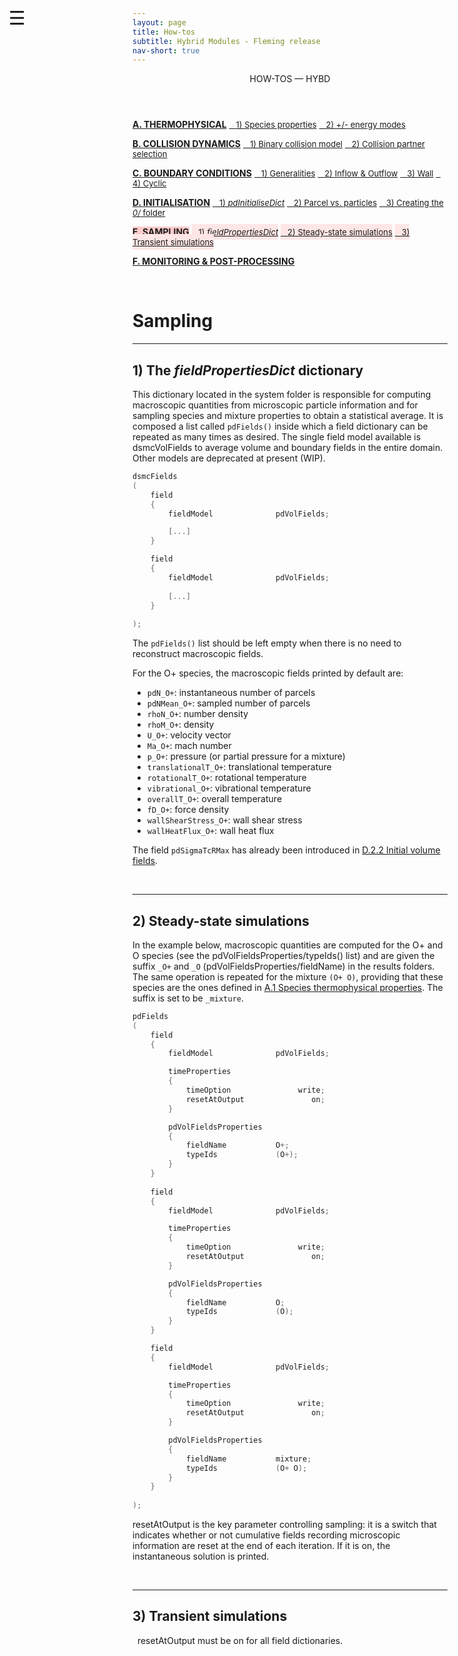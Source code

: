```yaml
---
layout: page
title: How-tos
subtitle: Hybrid Modules - Fleming release
nav-short: true
---
```


<div id="mySidenav" class="sidenav">
  <a href="javascript:void(0)" class="closebtn" onclick="closeNav()"><i class='fa fa-times'></i></a>
  <header>HOW-TOS — HYBD</header>
  <a href="https://hystrath.github.io/how-tos-picdsmc-fleming/how-tos-picdsmc-fleming-thermophysical/"><b>A. THERMOPHYSICAL</b></a>
  <a href="https://hystrath.github.io/how-tos-picdsmc-fleming/how-tos-picdsmc-fleming-thermophysical/#1-species-thermophysical-properties" style="padding-top:4px; padding-bottom:4px"><span style="font-size:13px">&nbsp;&nbsp; 1) Species properties</span></a>
  <a href="https://hystrath.github.io/how-tos-picdsmc-fleming/how-tos-picdsmc-fleming-thermophysical/#2-addingremoving-energy-modes"  style="padding-top:4px"><span style="font-size:13px">&nbsp;&nbsp; 2) +/- energy modes</span></a>

  <a href="https://hystrath.github.io/how-tos-picdsmc-fleming/how-tos-picdsmc-fleming-collision-dynamics"><b>B. COLLISION DYNAMICS</b></a>
  <a href="https://hystrath.github.io/how-tos-picdsmc-fleming/how-tos-picdsmc-fleming-collision-dynamics/#1-binary-collision-model"  style="padding-top:4px"><span style="font-size:13px">&nbsp;&nbsp; 1) Binary collision model</span></a>
  <a href="https://hystrath.github.io/how-tos-picdsmc-fleming/how-tos-picdsmc-fleming-collision-dynamics/#2-collision-partner-selection"  style="padding-top:4px; padding-bottom:4px"><span style="font-size:13px">&nbsp;&nbsp; 2) Collision partner selection</span></a>

  <a href="https://hystrath.github.io/how-tos-picdsmc-fleming/how-tos-picdsmc-fleming-boundary-conditions"><b>C. BOUNDARY CONDITIONS</b></a>
  <a href="https://hystrath.github.io/how-tos-picdsmc-fleming/how-tos-picdsmc-fleming-boundary-conditions/#1-generalities"  style="padding-top:4px; padding-bottom:4px"><span style="font-size:13px">&nbsp;&nbsp; 1) Generalities</span></a>
  <a href="https://hystrath.github.io/how-tos-picdsmc-fleming/how-tos-picdsmc-fleming-boundary-conditions/#2-inflow--outflow-boundary-conditions"  style="padding-top:4px; padding-bottom:4px"><span style="font-size:13px">&nbsp;&nbsp; 2) Inflow & Outflow</span></a>
  <a href="https://hystrath.github.io/how-tos-picdsmc-fleming/how-tos-picdsmc-fleming-boundary-conditions/#3-wall-boundary-conditions"  style="padding-top:4px; padding-bottom:4px"><span style="font-size:13px">&nbsp;&nbsp; 3) Wall</span></a>
  <a href="https://hystrath.github.io/how-tos-picdsmc-fleming/how-tos-picdsmc-fleming-boundary-conditions/#4-cyclic-boundary-conditions"  style="padding-top:4px"><span style="font-size:13px">&nbsp;&nbsp; 4) Cyclic</span></a>
  
  <a href="https://hystrath.github.io/how-tos-picdsmc-fleming/how-tos-picdsmc-fleming-initialisation/"><b>D. INITIALISATION</b></a>
  <a href="https://hystrath.github.io/how-tos-picdsmc-fleming/how-tos-picdsmc-fleming-initialisation/#1-the-pdinitialisedict-dictionary"  style="padding-top:4px; padding-bottom:4px"><span style="font-size:13px">&nbsp;&nbsp; 1) <i>pdInitialiseDict</i></span></a>
  <a href="https://hystrath.github.io/how-tos-picdsmc-fleming/how-tos-picdsmc-fleming-initialisation/#2-parcel-vs-real-particles"  style="padding-top:4px; padding-bottom:4px"><span style="font-size:13px">&nbsp;&nbsp; 2) Parcel vs. particles</span></a>
  <a href="https://hystrath.github.io/how-tos-picdsmc-fleming/how-tos-picdsmc-fleming-initialisation/#3-creating-the-0-folder"  style="padding-top:4px"><span style="font-size:13px">&nbsp;&nbsp; 3) Creating the <i>0/</i> folder</span></a>
  
  <a href="https://hystrath.github.io/how-tos-picdsmc-fleming/how-tos-picdsmc-fleming-sampling/" style="background-color:#FFCCCC"><b>E. SAMPLING</b></a>
  <a href="https://hystrath.github.io/how-tos-picdsmc-fleming/how-tos-picdsmc-fleming-sampling/#1-the-fieldpropertiesdict-dictionary"  style="background-color:#FFE6E6; padding-top:4px; padding-bottom:4px"><span style="font-size:13px">&nbsp;&nbsp; 1) <i>fieldPropertiesDict</i></span></a>
  <a href="https://hystrath.github.io/how-tos-picdsmc-fleming/how-tos-picdsmc-fleming-sampling/#2-steady-state-simulations"  style="background-color:#FFE6E6; padding-top:4px; padding-bottom:4px"><span style="font-size:13px">&nbsp;&nbsp; 2) Steady-state simulations</span></a>
  <a href="https://hystrath.github.io/how-tos-picdsmc-fleming/how-tos-picdsmc-fleming-sampling/#3-transient-simulations" style="background-color:#FFE6E6; padding-top:4px; padding-bottom:4px"><span style="font-size:13px">&nbsp;&nbsp; 3) Transient simulations</span></a>
  
  <a href="https://hystrath.github.io/how-tos-picdsmc-fleming/how-tos-picdsmc-fleming/#f-monitoring--post-processing"><b>F. MONITORING & POST-PROCESSING</b></a>
</div>

<span style="position: fixed;font-size:30px;cursor:pointer; margin:0px; top:60px;left:30px;" onclick="reopenNav()">&#9776;</span>

<script>
function openNav() {
  document.getElementById("mySidenav").style.width = "225px";
  document.getElementById("mySidenav").style.transition = "0s";
  document.getElementById('mySidenav').scrollTop = "480";
}

function closeNav() {
  document.getElementById("mySidenav").style.width = "0px";
}

function reopenNav() {
  document.getElementById("mySidenav").style.width = "225px";
  document.getElementById("mySidenav").style.transition = "0.5s";
  document.getElementById('mySidenav').scrollTop = "480";
}

openNav()
</script>

&nbsp;   

# Sampling

---
## 1) The _fieldPropertiesDict_ dictionary

This dictionary located in the <dirname>system</dirname> folder is responsible for computing macroscopic quantities from microscopic particle information and for sampling species and mixture properties to obtain a statistical average. It is composed a list called `pdFields()` inside which a <dict>field</dict> dictionary can be repeated as many times as desired. The single field model available is <dictval>dsmcVolFields</dictval> to average volume and boundary fields in the entire domain. Other models are deprecated at present (WIP).

```c++
dsmcFields
(
    field
    {
        fieldModel          	pdVolFields;

        [...]
    }

    field
    {
        fieldModel          	pdVolFields;
        
        [...]
    }
     
);
```

The `pdFields()` list should be left empty when there is no need to reconstruct macroscopic fields.


For the O+ species, the macroscopic fields printed by default are:
- `pdN_O+`: instantaneous number of parcels
- `pdNMean_O+`: sampled number of parcels
- `rhoN_O+`: number density
- `rhoM_O+`: density
- `U_O+`: velocity vector
- `Ma_O+`: mach number
- `p_O+`: pressure (or partial pressure for a mixture)
- `translationalT_O+`: translational temperature
- `rotationalT_O+`: rotational temperature
- `vibrational_O+`: vibrational temperature
- `overallT_O+`: overall temperature
- `fD_O+`: force density
- `wallShearStress_O+`: wall shear stress
- `wallHeatFlux_O+`: wall heat flux

The field `pdSigmaTcRMax` has already been introduced in [D.2.2 Initial volume fields](https://hystrath.github.io/how-tos-picdsmc-fleming/how-tos-picdsmc-fleming-initialisation/#22-initial-volume-fields).

<br>

---
## 2) Steady-state simulations

In the example below, macroscopic quantities are computed for the O+ and O species (see the <subdict>pdVolFieldsProperties</subdict>/<dictkey>typeIds()</dictkey> list) and are given the suffix `_O+` and `_O` (<subdict>pdVolFieldsProperties</subdict>/<dictkey>fieldName</dictkey>) in the results folders. The same operation is repeated for the mixture `(O+ O)`, providing that these species are the ones defined in [A.1 Species thermophysical properties](https://hystrath.github.io/how-tos-picdsmc-fleming/how-tos-picdsmc-fleming-thermophysical/#1-species-thermophysical-properties). The suffix is set to be `_mixture`.

```c++
pdFields
(
    field
    {
        fieldModel          	pdVolFields;

        timeProperties
        {
            timeOption               write;
            resetAtOutput               on;
        }

        pdVolFieldsProperties
        {
            fieldName           O+;
            typeIds             (O+);
        }
    }
    
    field
    {
        fieldModel          	pdVolFields;

        timeProperties
        {
            timeOption               write;
            resetAtOutput               on;
        }

        pdVolFieldsProperties
        {
            fieldName           O;
            typeIds             (O);
        }
    }

    field
    {
        fieldModel          	pdVolFields;

        timeProperties
        {
            timeOption               write;
            resetAtOutput               on;
        }

        pdVolFieldsProperties
        {
            fieldName           mixture;
            typeIds             (O+ O);
        }
    }
     
);
```

<dictkey>resetAtOutput</dictkey> is the key parameter controlling sampling: it is a switch that indicates whether or not cumulative fields recording microscopic information are reset at the end of each iteration. If it is <dictval>on</dictval>, the instantaneous solution is printed.

<br>

---
## 3) Transient simulations
 
&nbsp; <dictkey>resetAtOutput</dictkey> must be <dictval>on</dictval> for all <dict>field</dict> dictionaries.
